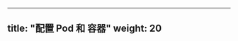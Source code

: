 <!--
---
title: "Configure Pods and Containers"
weight: 20
---
-->

---
title: "配置 Pod 和 容器"
weight: 20
---

